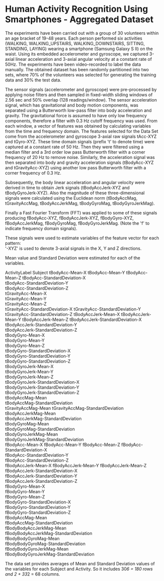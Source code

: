 ﻿Human Activity Recognition Using Smartphones - Aggregated Dataset
===============================================================

The experiments have been carried out with a group of 30 volunteers within an age bracket of 19-48 years. Each person performed six activities (WALKING, WALKING_UPSTAIRS, WALKING_DOWNSTAIRS, SITTING, STANDING, LAYING) wearing a smartphone (Samsung Galaxy S II) on the waist. Using its embedded accelerometer and gyroscope, we captured 3-axial linear acceleration and 3-axial angular velocity at a constant rate of 50Hz. The experiments have been video-recorded to label the data manually. The obtained dataset has been randomly partitioned into two sets, where 70% of the volunteers was selected for generating the training data and 30% the test data. 

The sensor signals (accelerometer and gyroscope) were pre-processed by applying noise filters and then sampled in fixed-width sliding windows of 2.56 sec and 50% overlap (128 readings/window). The sensor acceleration signal, which has gravitational and body motion components, was separated using a Butterworth low-pass filter into body acceleration and gravity. The gravitational force is assumed to have only low frequency components, therefore a filter with 0.3 Hz cutoff frequency was used. From each window, a vector of features was obtained by calculating variables from the time and frequency domain. 
The features selected for the Data Set come from the accelerometer and gyroscope 3-axial raw signals tAcc-XYZ and tGyro-XYZ. These time domain signals (prefix 't' to denote time) were captured at a constant rate of 50 Hz. Then they were filtered using a median filter and a 3rd order low pass Butterworth filter with a corner frequency of 20 Hz to remove noise. Similarly, the acceleration signal was then separated into body and gravity acceleration signals (tBodyAcc-XYZ and tGravityAcc-XYZ) using another low pass Butterworth filter with a corner frequency of 0.3 Hz. 

Subsequently, the body linear acceleration and angular velocity were derived in time to obtain Jerk signals (tBodyAccJerk-XYZ and tBodyGyroJerk-XYZ). Also the magnitude of these three-dimensional signals were calculated using the Euclidean norm (tBodyAccMag, tGravityAccMag, tBodyAccJerkMag, tBodyGyroMag, tBodyGyroJerkMag). 

Finally a Fast Fourier Transform (FFT) was applied to some of these signals producing fBodyAcc-XYZ, fBodyAccJerk-XYZ, fBodyGyro-XYZ, fBodyAccJerkMag, fBodyGyroMag, fBodyGyroJerkMag. (Note the 'f' to indicate frequency domain signals). 

These signals were used to estimate variables of the feature vector for each pattern:  
'-XYZ' is used to denote 3-axial signals in the X, Y and Z directions.

Mean value and Standard Deviation were estimated for each of the variables.

ActivityLabel
Subject	
tBodyAcc-Mean-X	
tBodyAcc-Mean-Y	
tBodyAcc-Mean-Z	
tBodyAcc-StandardDeviation-X	
tBodyAcc-StandardDeviation-Y	
tBodyAcc-StandardDeviation-Z	
tGravityAcc-Mean-X	
tGravityAcc-Mean-Y	
tGravityAcc-Mean-Z	
tGravityAcc-StandardDeviation-X	
tGravityAcc-StandardDeviation-Y	
tGravityAcc-StandardDeviation-Z	
tBodyAccJerk-Mean-X	
tBodyAccJerk-Mean-Y	
tBodyAccJerk-Mean-Z	
tBodyAccJerk-StandardDeviation-X	
tBodyAccJerk-StandardDeviation-Y	
tBodyAccJerk-StandardDeviation-Z	
tBodyGyro-Mean-X	
tBodyGyro-Mean-Y	
tBodyGyro-Mean-Z	
tBodyGyro-StandardDeviation-X	
tBodyGyro-StandardDeviation-Y	
tBodyGyro-StandardDeviation-Z	
tBodyGyroJerk-Mean-X	
tBodyGyroJerk-Mean-Y	
tBodyGyroJerk-Mean-Z	
tBodyGyroJerk-StandardDeviation-X	
tBodyGyroJerk-StandardDeviation-Y	
tBodyGyroJerk-StandardDeviation-Z	
tBodyAccMag-Mean	
tBodyAccMag-StandardDeviation	
tGravityAccMag-Mean	
tGravityAccMag-StandardDeviation	
tBodyAccJerkMag-Mean	
tBodyAccJerkMag-StandardDeviation	
tBodyGyroMag-Mean	
tBodyGyroMag-StandardDeviation	
tBodyGyroJerkMag-Mean	
tBodyGyroJerkMag-StandardDeviation	
fBodyAcc-Mean-X	
fBodyAcc-Mean-Y	
fBodyAcc-Mean-Z	
fBodyAcc-StandardDeviation-X	
fBodyAcc-StandardDeviation-Y	
fBodyAcc-StandardDeviation-Z	
fBodyAccJerk-Mean-X	
fBodyAccJerk-Mean-Y	
fBodyAccJerk-Mean-Z	
fBodyAccJerk-StandardDeviation-X	
fBodyAccJerk-StandardDeviation-Y	
fBodyAccJerk-StandardDeviation-Z	
fBodyGyro-Mean-X	
fBodyGyro-Mean-Y	
fBodyGyro-Mean-Z	
fBodyGyro-StandardDeviation-X	
fBodyGyro-StandardDeviation-Y	
fBodyGyro-StandardDeviation-Z	
fBodyAccMag-Mean	
fBodyAccMag-StandardDeviation	
fBodyBodyAccJerkMag-Mean	
fBodyBodyAccJerkMag-StandardDeviation	
fBodyBodyGyroMag-Mean	
fBodyBodyGyroMag-StandardDeviation	
fBodyBodyGyroJerkMag-Mean	
fBodyBodyGyroJerkMag-StandardDeviation


The data set provides averages of Mean and Standard Deviation values of the variables for each Subject and Activity. So it includes 30*6 = 180 rows and 2 + 33*2 = 68 columns.  

